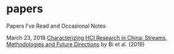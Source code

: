 # papers
Papers I've Read and Occasional Notes

March 23, 2018
[Characterizing HCI Research in China: Streams, Methodologies and Future Directions](https://arxiv.org/abs/1903.08915) by Bi et al. (2019)
